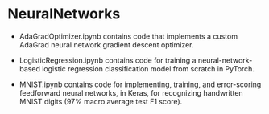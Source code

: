 # NeuralNetworks

- AdaGradOptimizer.ipynb contains code that implements a custom AdaGrad neural network gradient descent optimizer.

- LogisticRegression.ipynb contains code for training a neural-network-based logistic regression classification model from scratch in PyTorch.

- MNIST.ipynb contains code for implementing, training, and error-scoring feedforward neural networks, in Keras, for recognizing handwritten MNIST digits (97% macro average test F1 score).
